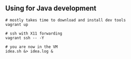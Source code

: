 ## Using for Java development

```
# mostly takes time to download and install dev tools
vagrant up

# ssh with X11 forwarding
vagrant ssh -- -Y

# you are now in the VM
idea.sh &> idea.log &
```
